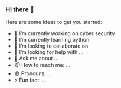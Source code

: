 ### Hi there 👋




Here are some ideas to get you started:

- 🔭 I’m currently working on cyber security  
- 🌱 I’m currently learning python 
- 👯 I’m looking to collaborate on 
- 🤔 I’m looking for help with ...
- 💬 Ask me about ...
- 📫 How to reach me: ...
- 😄 Pronouns: ...
- ⚡ Fun fact: ..
